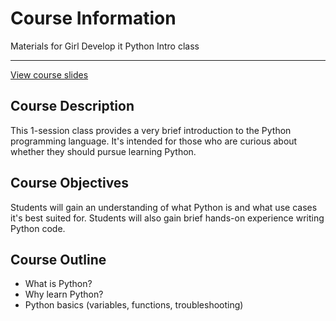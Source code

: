 # Course Information

Materials for Girl Develop it Python Intro class
<hr>

[View course slides](https://lizkrznarich.github.io/gdi-python-intro)
## Course Description

This 1-session class provides a very brief introduction to the Python programming language. It's intended for those who are curious about whether they should pursue learning Python.

## Course Objectives

Students will gain an understanding of what Python is and what use cases it's best suited for. Students will also gain brief hands-on experience writing Python code.

## Course Outline

* What is Python?
* Why learn Python?
* Python basics (variables, functions, troubleshooting)
